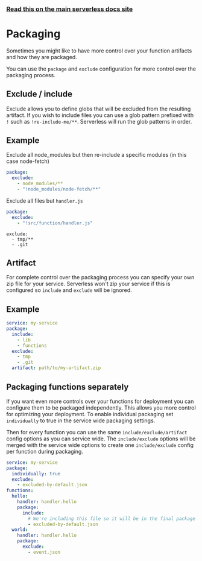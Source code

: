 <!--
title: Serverless Framework Guide - AWS Lambda Guide - Packaging
menuText: Packaging
menuOrder: 11
description: How the Serverless Framework packages your AWS Lambda functions and other available options
layout: Doc
-->

<!-- DOCS-SITE-LINK:START automatically generated  -->
### [Read this on the main serverless docs site](https://www.serverless.com/framework/docs/providers/aws/guide/packaging)
<!-- DOCS-SITE-LINK:END -->

# Packaging

Sometimes you might like to have more control over your function artifacts and how they are packaged.

You can use the `package` and `exclude` configuration for more control over the packaging process.

## Exclude / include

Exclude allows you to define globs that will be excluded from the resulting artifact. If you wish to
include files you can use a glob pattern prefixed with `!` such as `!re-include-me/**`. Serverless will run the glob patterns in order.

## Example

Exclude all node_modules but then re-include a specific modules (in this case node-fetch)

``` yaml
package:
  exclude:
    - node_modules/**
    - "!node_modules/node-fetch/**"
```

Exclude all files but `handler.js`

``` yaml
package:
  exclude:
    - "!src/function/handler.js"
```

```
exclude:
  - tmp/**
  - .git
```

## Artifact
For complete control over the packaging process you can specify your own zip file for your service. Serverless won't zip your service if this is configured so `include` and `exclude` will be ignored.

## Example

```yaml
service: my-service
package:
  include:
    - lib
    - functions
  exclude:
    - tmp
    - .git
  artifact: path/to/my-artifact.zip
```

## Packaging functions separately

If you want even more controls over your functions for deployment you can configure them to be packaged independently. This allows you more control for optimizing your deployment. To enable individual packaging set `individually` to true in the service wide packaging settings.

Then for every function you can use the same `include/exclude/artifact` config options as you can service wide. The `include/exclude` options will be merged with the service wide options to create one `include/exclude` config per function during packaging.

```yaml
service: my-service
package:
  individually: true
  exclude:
    - excluded-by-default.json
functions:
  hello:
    handler: handler.hello
    package:
      include:
        # We're including this file so it will be in the final package of this function only
        - excluded-by-default.json
  world:
    handler: handler.hello
    package:
      exclude:
        - event.json
```
